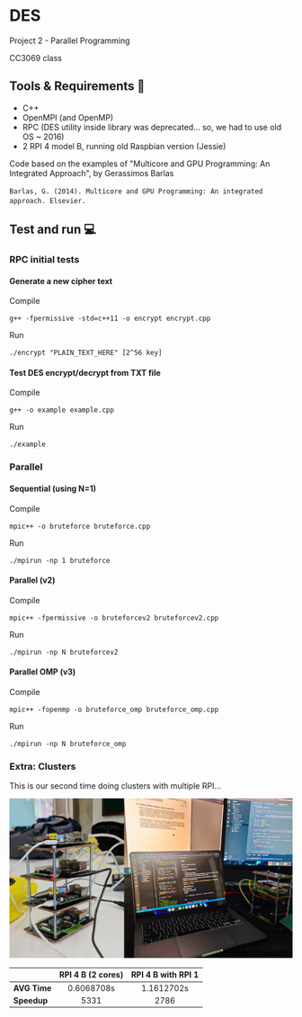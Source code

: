 # DES

Project 2 - Parallel Programming

CC3069 class

## Tools & Requirements 🔧

- C++
- OpenMPI (and OpenMP)
- RPC (DES utility inside library was deprecated... so, we had to use old OS ~ 2016)
- 2 RPI 4 model B, running old Raspbian version (Jessie)

Code based on the examples of "Multicore and GPU Programming: An Integrated Approach", by Gerassimos Barlas

`Barlas, G. (2014). Multicore and GPU Programming: An integrated approach. Elsevier.`

## Test and run 💻

### RPC initial tests
#### Generate a new cipher text

Compile

```console
g++ -fpermissive -std=c++11 -o encrypt encrypt.cpp
```

Run

```console
./encrypt "PLAIN_TEXT_HERE" [2^56 key]
```

#### Test DES encrypt/decrypt from TXT file

Compile

```console
g++ -o example example.cpp
```

Run

```console
./example
```




### Parallel

#### Sequential (using N=1)

Compile

```console
mpic++ -o bruteforce bruteforce.cpp
```

Run

```console
./mpirun -np 1 bruteforce
```


#### Parallel (v2)

Compile

```console
mpic++ -fpermissive -o bruteforcev2 bruteforcev2.cpp
```

Run

```console
./mpirun -np N bruteforcev2
```

#### Parallel OMP (v3)

Compile

```console
mpic++ -fopenmp -o bruteforce_omp bruteforce_omp.cpp
```

Run

```console
./mpirun -np N bruteforce_omp
```

### Extra: Clusters

This is our second time doing clusters with multiple RPI...

![clusters](https://github.com/gusmendez99/parallel-project-2/blob/main/images/clusters.png?raw=true)



|                     	| **RPI 4 B (2 cores)** 	| **RPI 4 B with RPI 1** 	|
|---------------------	|:----------------------:	|:----------------------:	|
|       **AVG Time** 	|        0.6068708s       	|        1.1612702s       	|
|     **Speedup**     	|          5331          	|          2786          	|

